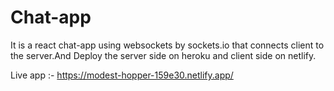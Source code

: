 # Chat-app
It is a react chat-app using websockets by sockets.io that connects client to the server.And Deploy the server side on heroku and client side on netlify.


Live app :- https://modest-hopper-159e30.netlify.app/


